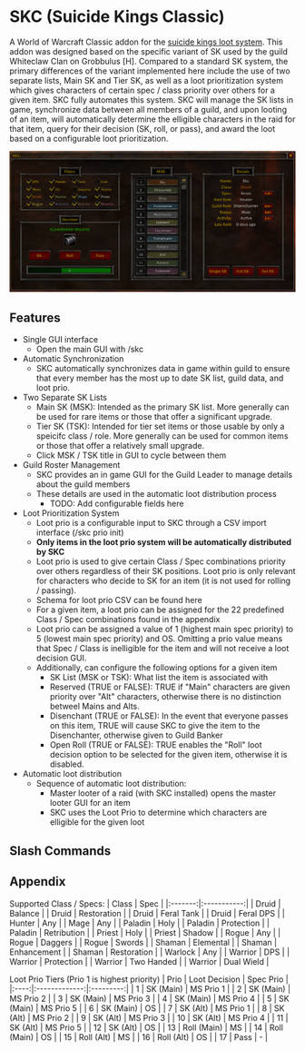 # SKC (Suicide Kings Classic)
A World of Warcraft Classic addon for the [suicide kings loot system](https://wowwiki.fandom.com/wiki/Suicide_Kings). This addon was designed based on the specific variant of SK used by the guild Whiteclaw Clan on Grobbulus [H]. Compared to a standard SK system, the primary differences of the variant implemented here include the use of two separate lists, Main SK and Tier SK, as well as a loot prioritization system which gives characters of certain spec / class priority over others for a given item. SKC fully automates this system. SKC will manage the SK lists in game, synchronize data between all members of a guild, and upon looting of an item, will automatically determine the elligible characters in the raid for that item, query for their decision (SK, roll, or pass), and award the loot based on a configurable loot prioritization.

![SKC GUI](/media/SKC_Addon.png)

## Features
- Single GUI interface
    - Open the main GUI with /skc
- Automatic Synchronization
    - SKC automatically synchronizes data in game within guild to ensure that every member has the most up to date SK list, guild data, and loot prio.
- Two Separate SK Lists 
    - Main SK (MSK): Intended as the primary SK list. More generally can be used for rare items or those that offer a significant upgrade.
    - Tier SK (TSK): Intended for tier set items or those usable by only a speicifc class / role. More generally can be used for common items or those that offer a relatively small upgrade.
    - Click MSK / TSK title in GUI to cycle between them
- Guild Roster Management
    - SKC provides an in game GUI for the Guild Leader to manage details about the guild members
    - These details are used in the automatic loot distribution process
       - TODO: Add configurable fields here
- Loot Prioritization System
    - Loot prio is a configurable input to SKC through a CSV import interface (/skc prio init)
    - **Only items in the loot prio system will be automatically distributed by SKC**
    - Loot prio is used to give certain Class / Spec combinations priority over others regardless of their SK positions. Loot prio is only relevant for characters who decide to SK for an item (it is not used for rolling / passing).
    - Schema for loot prio CSV can be found here
    - For a given item, a loot prio can be assigned for the 22 predefined Class / Spec combinations found in the appendix
    - Loot prio can be assigned a value of 1 (highest main spec priority) to 5 (lowest main spec priority) and OS. Omitting a prio value means that Spec / Class is inelligible for the item and will not receive a loot decision GUI.
    - Additionally, can configure the following options for a given item
        - SK List (MSK or TSK): What list the item is associated with
        - Reserved (TRUE or FALSE): TRUE if "Main" characters are given priority over "Alt" characters, otherwise there is no distinction betweel Mains and Alts.
        - Disenchant (TRUE or FALSE): In the event that everyone passes on this item, TRUE will cause SKC to give the item to the Disenchanter, otherwise given to Guild Banker
        - Open Roll (TRUE or FALSE): TRUE enables the "Roll" loot decision option to be selected for the given item, otherwise it is disabled.
- Automatic loot distribution
    - Sequence of automatic loot distribution:
        - Master looter of a raid (with SKC installed) opens the master looter GUI for an item
        - SKC uses the Loot Prio to determine which characters are elligible for the given loot

## Slash Commands

## Appendix
Supported Class / Specs:
|  Class  |     Spec    |
|:-------:|:-----------:|
|  Druid  |   Balance   |
|  Druid  | Restoration |
|  Druid  |  Feral Tank |
|  Druid  |  Feral DPS  |
|  Hunter |     Any     |
|   Mage  |     Any     |
| Paladin |     Holy    |
| Paladin |  Protection |
| Paladin | Retribution |
|  Priest |     Holy    |
|  Priest |    Shadow   |
|  Rogue  |     Any     |
|  Rogue  |   Daggers   |
|  Rogue  |    Swords   |
|  Shaman |  Elemental  |
|  Shaman | Enhancement |
|  Shaman | Restoration |
| Warlock |     Any     |
| Warrior |     DPS     |
| Warrior |  Protection |
| Warrior |  Two Handed |
| Warrior |  Dual Wield |

Loot Prio Tiers (Prio 1 is highest priority)
| Prio | Loot Decision | Spec Prio |
|:----:|:-------------:|:---------:|
|   1  |   SK (Main)   | MS Prio 1 |
|   2  |   SK (Main)   | MS Prio 2 |
|   3  |   SK (Main)   | MS Prio 3 |
|   4  |   SK (Main)   | MS Prio 4 |
|   5  |   SK (Main)   | MS Prio 5 |
|   6  |   SK (Main)   |     OS    |
|   7  |    SK (Alt)   | MS Prio 1 |
|   8  |    SK (Alt)   | MS Prio 2 |
|   9  |    SK (Alt)   | MS Prio 3 |
|  10  |    SK (Alt)   | MS Prio 4 |
|  11  |    SK (Alt)   | MS Prio 5 |
|  12  |    SK (Alt)   |     OS    |
|  13  |  Roll (Main)  |     MS    |
|  14  |  Roll (Main)  |     OS    |
|  15  |   Roll (Alt)  |     MS    |
|  16  |   Roll (Alt)  |     OS    |
|  17  |      Pass     |     -     |
